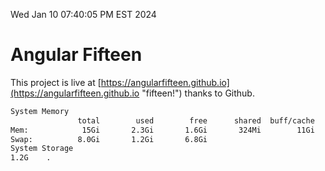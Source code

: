 Wed Jan 10 07:40:05 PM EST 2024

# Angular Fifteen


This project is live at [https://angularfifteen.github.io](https://angularfifteen.github.io "fifteen!") thanks to Github.

```bash
System Memory
               total        used        free      shared  buff/cache   available
Mem:            15Gi       2.3Gi       1.6Gi       324Mi        11Gi        12Gi
Swap:          8.0Gi       1.2Gi       6.8Gi
System Storage
1.2G	.
```
```bash
